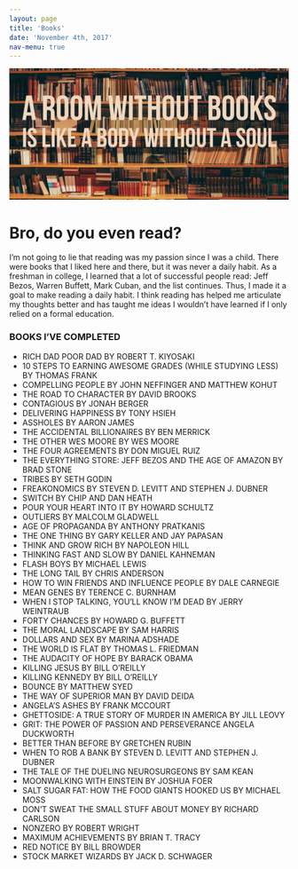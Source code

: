 ```yaml
---
layout: page
title: 'Books'
date: 'November 4th, 2017'
nav-menu: true
---
```


<p align="center">
  <img src="assets/images/books.jpg">
</p>

# Bro, do you even read?
I’m not going to lie that reading was my passion since I was a child. There were books that I liked here and there, but it was never a daily habit. As a freshman in college, I learned that a lot of successful people read: Jeff Bezos, Warren Buffett, Mark Cuban, and the list continues. Thus, I made it a goal to make reading a daily habit. I think reading has helped me articulate my thoughts better and has taught me ideas I wouldn’t have learned if I only relied on a formal education.

### BOOKS I’VE COMPLETED
+ RICH DAD POOR DAD BY ROBERT T. KIYOSAKI
+ 10 STEPS TO EARNING AWESOME GRADES (WHILE STUDYING LESS) BY THOMAS FRANK
+ COMPELLING PEOPLE BY JOHN NEFFINGER AND MATTHEW KOHUT
+ THE ROAD TO CHARACTER BY DAVID BROOKS
+ CONTAGIOUS BY JONAH BERGER
+ DELIVERING HAPPINESS BY TONY HSIEH
+ ASSHOLES BY AARON JAMES
+ THE ACCIDENTAL BILLIONAIRES BY BEN MERRICK
+ THE OTHER WES MOORE BY WES MOORE
+ THE FOUR AGREEMENTS BY DON MIGUEL RUIZ
+ THE EVERYTHING STORE: JEFF BEZOS AND THE AGE OF AMAZON BY BRAD STONE
+ TRIBES BY SETH GODIN
+ FREAKONOMICS BY STEVEN D. LEVITT AND STEPHEN J. DUBNER
+ SWITCH BY CHIP AND DAN HEATH
+ POUR YOUR HEART INTO IT BY HOWARD SCHULTZ
+ OUTLIERS BY MALCOLM GLADWELL
+ AGE OF PROPAGANDA BY ANTHONY PRATKANIS
+ THE ONE THING BY GARY KELLER AND JAY PAPASAN
+ THINK AND GROW RICH BY NAPOLEON HILL
+ THINKING FAST AND SLOW BY DANIEL KAHNEMAN
+ FLASH BOYS BY MICHAEL LEWIS
+ THE LONG TAIL BY CHRIS ANDERSON
+ HOW TO WIN FRIENDS AND INFLUENCE PEOPLE BY DALE CARNEGIE
+ MEAN GENES BY TERENCE C. BURNHAM
+ WHEN I STOP TALKING, YOU’LL KNOW I’M DEAD BY JERRY WEINTRAUB
+ FORTY CHANCES BY HOWARD G. BUFFETT
+ THE MORAL LANDSCAPE BY SAM HARRIS
+ DOLLARS AND SEX BY MARINA ADSHADE
+ THE WORLD IS FLAT BY THOMAS L. FRIEDMAN
+ THE AUDACITY OF HOPE BY BARACK OBAMA
+ KILLING JESUS BY BILL O’REILLY
+ KILLING KENNEDY BY BILL O’REILLY
+ BOUNCE BY MATTHEW SYED
+ THE WAY OF SUPERIOR MAN BY DAVID DEIDA
+ ANGELA’S ASHES BY FRANK MCCOURT
+ GHETTOSIDE: A TRUE STORY OF MURDER IN AMERICA BY JILL LEOVY
+ GRIT: THE POWER OF PASSION AND PERSEVERANCE ANGELA DUCKWORTH
+ BETTER THAN BEFORE BY GRETCHEN RUBIN
+ WHEN TO ROB A BANK BY STEVEN D. LEVITT AND STEPHEN J. DUBNER
+ THE TALE OF THE DUELING NEUROSURGEONS BY SAM KEAN
+ MOONWALKING WITH EINSTEIN BY JOSHUA FOER
+ SALT SUGAR FAT: HOW THE FOOD GIANTS HOOKED US BY MICHAEL MOSS
+ DON’T SWEAT THE SMALL STUFF ABOUT MONEY BY RICHARD CARLSON
+ NONZERO BY ROBERT WRIGHT
+ MAXIMUM ACHIEVEMENTS BY BRIAN T. TRACY
+ RED NOTICE BY BILL BROWDER
+ STOCK MARKET WIZARDS BY JACK D. SCHWAGER
